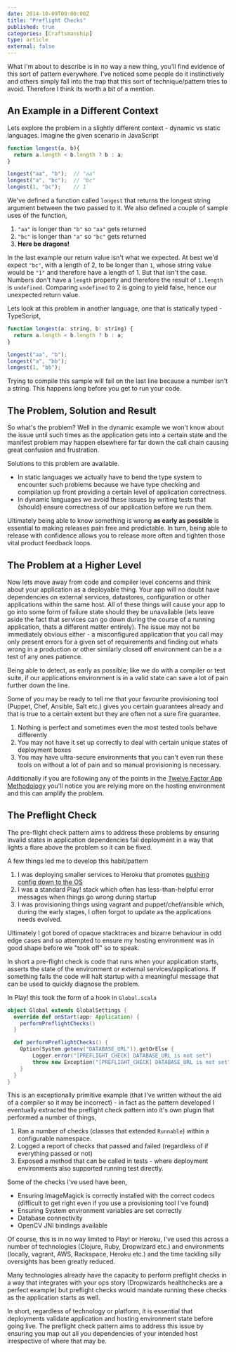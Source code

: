 ```yaml
---
date: 2014-10-09T00:00:00Z
title: "Preflight Checks"
published: true
categories: [Craftsmanship]
type: article
external: false
---
```


What I'm about to describe is in no way a new thing, you'll find evidence of this sort of pattern everywhere.  I've noticed some people do it instinctively and others simply fall into the trap that this sort of technique/pattern tries to avoid.  Therefore I think its worth a bit of a mention.

## An Example in a Different Context

Lets explore the problem in a slightly different context - dynamic vs static languages.  Imagine the given scenario in JavaScript

```javascript
function longest(a, b){
  return a.length < b.length ? b : a;
}

longest("aa", "b");  // "aa"
longest("a", "bc");  // "bc"
longest(1, "bc");    // 1
```

We've defined a function called `longest` that returns the longest string argument between the two passed to it.  We also defined a couple of sample uses of the function,

1. `"aa"` is longer than `"b"` so `"aa"` gets returned
2. `"bc"` is longer than `"a"` so `"bc"` gets returned
3. __Here be dragons!__

In the last example our return value isn't what we expected.  At best we'd expect `"bc"`, with a length of 2, to be longer than `1`, whose string value would be `"1"` and therefore have a length of 1.  But that isn't the case.  Numbers don't have a `length` property and therefore the result of `1.length` is `undefined`.  Comparing `undefined` to 2 is going to yield false, hence our unexpected return value.

Lets look at this problem in another language, one that is statically typed - TypeScript,

```javascript
function longest(a: string, b: string) {
  return a.length < b.length ? b : a;
}

longest("aa", "b");
longest("a", "bb");
longest(1, "bb");
```

Trying to compile this sample will fail on the last line because a number isn't a string.  This happens long before you get to run your code.

## The Problem, Solution and Result

So what's the problem?  Well in the dynamic example we won't know about the issue until such times as the application gets into a certain state and the manifest problem may happen elsewhere far far down the call chain causing great confusion and frustration.

Solutions to this problem are available.

- In static languages we actually have to bend the type system to encounter such problems because we have type checking and compilation up front providing a certain level of application correctness.
- In dynamic languages we avoid these issues by writing tests that (should) ensure correctness of our application before we run them.

Ultimately being able to know something is wrong __as early as possible__ is essential to making releases pain free and predictable.  In turn, being able to release with confidence allows you to release more often and tighten those vital product feedback loops.

## The Problem at a Higher Level

Now lets move away from code and compiler level concerns and think about your application as a deployable thing.  Your app will no doubt have dependencies on external services, datastores, configuration or other applications within the same host.  All of these things will cause your app to go into some form of failure state should they be unavailable (lets leave aside the fact that services can go down during the course of a running application, thats a different matter entirely).  The issue may not be immediately obvious either - a misconfigured application that you call may only present errors for a given set of requirements and finding out whats wrong in a production or other similarly closed off environment can be a a test of any ones patience.

Being able to detect, as early as possible; like we do with a compiler or test suite, if our applications environment is in a valid state can save a lot of pain further down the line.

Some of you may be ready to tell me that your favourite provisioning tool (Puppet, Chef, Ansible, Salt etc.) gives you certain guarantees already and that is true to a certain extent but they are often not a sure fire guarantee.

1. Nothing is perfect and sometimes even the most tested tools behave differently
2. You may not have it set up correctly to deal with certain unique states of deployment boxes
3. You may have ultra-secure environments that you can't even run these tools on without a lot of pain and so manual provisioning is necessary.

Additionally if you are following any of the points in the [Twelve Factor App Methodology](http://12factor.net/) you'll notice you are relying more on the hosting environment and this can amplify the problem.

## The Preflight Check

The pre-flight check pattern aims to address these problems by ensuring invalid states in application dependencies fail deployment in a way that lights a flare above the problem so it can be fixed.

A few things led me to develop this habit/pattern

1. I was deploying smaller services to Heroku that promotes [pushing config down to the OS](http://12factor.net/config)
2. I was a standard Play! stack which often has less-than-helpful error messages when things go wrong during startup
3. I was provisioning things using vagrant and puppet/chef/ansible which, during the early stages, I often forgot to update as the applications needs evolved.

Ultimately I got bored of opaque stacktraces and bizarre behaviour in odd edge cases and so attempted to ensure my hosting environment was in good shape before we "took off" so to speak.

In short a pre-flight check is code that runs when your application starts, asserts the state of the environment or external services/applications.  If something fails the code will halt startup with a meaningful message that can be used to quickly diagnose the problem.

In Play! this took the form of a hook in `Global.scala`

```scala
object Global extends GlobalSettings {
  override def onStart(app: Application) {
    performPreflightChecks()
  }

  def performPreflightChecks() {
    Option(System.getenv("DATABASE_URL")).getOrElse {
        Logger.error("[PREFLIGHT_CHECK] DATABASE_URL is not set")
        throw new Exception("[PREFLIGHT_CHECK] DATABASE_URL is not set")
    }
  }
}
```

This is an exceptionally primitive example (that I've written without the aid of a compiler so it may be incorrect) - in fact as the pattern developed I eventually extracted the preflight check pattern into it's own plugin that performed a number of things,

1. Ran a number of checks (classes that extended `Runnable`) within a configurable namespace.
2. Logged a report of checks that passed and failed (regardless of if everything passed or not)
3. Exposed a method that can be called in tests - where deployment environments also supported running test directly.

Some of the checks I've used have been,

- Ensuring ImageMagick is correctly installed with the correct codecs (difficult to get right even if you use a provisioning tool I've found)
- Ensuring System environment variables are set correctly
- Database connectivity
- OpenCV JNI bindings available

Of course, this is in no way limited to Play! or Heroku, I've used this across a number of technologies (Clojure, Ruby, Dropwizard etc.) and environments (locally, vagrant, AWS, Rackspace, Heroku etc.) and the time tackling silly oversights has been greatly reduced.

Many technologies already have the capacity to perform preflight checks in a way that integrates with your ops story (Dropwizards healthchecks are a perfect example) but preflight checks would mandate running these checks as the application starts as well.

In short, regardless of technology or platform, it is essential that deployments validate application and hosting environment state before going live.  The preflight check pattern aims to address this issue by ensuring you map out all you dependencies of your intended host irrespective of where that may be.

